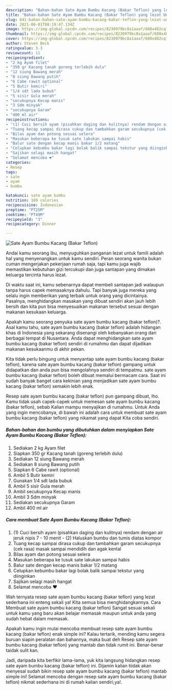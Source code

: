 ```yaml
---
description: "Bahan-bahan Sate Ayam Bumbu Kacang (Bakar Teflon) yang lezat Untuk Jualan"
title: "Bahan-bahan Sate Ayam Bumbu Kacang (Bakar Teflon) yang lezat Untuk Jualan"
slug: 641-bahan-bahan-sate-ayam-bumbu-kacang-bakar-teflon-yang-lezat-untuk-jualan
date: 2021-06-01T08:19:47.134Z
image: https://img-global.cpcdn.com/recipes/8230979bc8a1aaaf/680x482cq70/sate-ayam-bumbu-kacang-bakar-teflon-foto-resep-utama.jpg
thumbnail: https://img-global.cpcdn.com/recipes/8230979bc8a1aaaf/680x482cq70/sate-ayam-bumbu-kacang-bakar-teflon-foto-resep-utama.jpg
cover: https://img-global.cpcdn.com/recipes/8230979bc8a1aaaf/680x482cq70/sate-ayam-bumbu-kacang-bakar-teflon-foto-resep-utama.jpg
author: Steven Beck
ratingvalue: 3.3
reviewcount: 11
recipeingredient:
- "2 kg Ayam filet"
- "350 gr Kacang tanah goreng terlebih dulu"
- "12 siung Bawang merah"
- "8 siung Bawang putih"
- "6 Cabe rawit optional"
- "5 Butir kemiri"
- "1/4 sdt lada bubuk"
- "5 sisir Gula merah"
- "secukupnya Kecap manis"
- "3 Sdm minyak"
- "secukupnya Garam"
- "400 ml air"
recipeinstructions:
- "(1) Cuci bersih ayam (pisahkan daging dan kulitnya) rendam dengan air jeruk nipis 7 - 10 menit (2) Haluskan bumbu dan tumis diatas kompor"
- "Tuang kecap sampai dirasa cukup dan tambahkan garam secukupnya (cek rasa) masak sampai mendidih dan agak kental"
- "Bilas ayam dan potong sesuai selera"
- "Masukan beberapa ke tusuk sate lakukan sampai habis"
- "Balur sate dengan kecap manis bakar 1/2 matang"
- "Celupkan kebumbu bakar lagi bolak balik sampai tekstur yang diinginkan"
- "Sajikan selagi masih hangat"
- "Selamat mencoba ❤"
categories:
- Resep
tags:
- sate
- ayam
- bumbu

katakunci: sate ayam bumbu 
nutrition: 169 calories
recipecuisine: Indonesian
preptime: "PT25M"
cooktime: "PT49M"
recipeyield: "3"
recipecategory: Dinner

---
```



![Sate Ayam Bumbu Kacang (Bakar Teflon)](https://img-global.cpcdn.com/recipes/8230979bc8a1aaaf/680x482cq70/sate-ayam-bumbu-kacang-bakar-teflon-foto-resep-utama.jpg)

Andai kamu seorang ibu, menyuguhkan panganan lezat untuk famili adalah hal yang menyenangkan untuk kamu sendiri. Peran seorang  wanita bukan cuman mengerjakan pekerjaan rumah saja, tapi kamu juga wajib memastikan kebutuhan gizi tercukupi dan juga santapan yang dimakan keluarga tercinta harus lezat.

Di waktu  saat ini, kamu sebenarnya dapat membeli santapan jadi walaupun tanpa harus capek memasaknya dahulu. Tapi banyak juga mereka yang selalu ingin memberikan yang terbaik untuk orang yang dicintainya. Pasalnya, menghidangkan masakan yang dibuat sendiri akan jauh lebih bersih dan kita pun bisa menyesuaikan makanan tersebut sesuai dengan makanan kesukaan keluarga. 



Apakah kamu seorang penyuka sate ayam bumbu kacang (bakar teflon)?. Asal kamu tahu, sate ayam bumbu kacang (bakar teflon) adalah hidangan khas di Indonesia yang sekarang disenangi oleh kebanyakan orang dari berbagai tempat di Nusantara. Anda dapat menghidangkan sate ayam bumbu kacang (bakar teflon) sendiri di rumahmu dan dapat dijadikan makanan kesukaanmu di akhir pekan.

Kita tidak perlu bingung untuk menyantap sate ayam bumbu kacang (bakar teflon), karena sate ayam bumbu kacang (bakar teflon) gampang untuk didapatkan dan anda pun bisa mengolahnya sendiri di tempatmu. sate ayam bumbu kacang (bakar teflon) boleh dibuat memalui bermacam cara. Saat ini sudah banyak banget cara kekinian yang menjadikan sate ayam bumbu kacang (bakar teflon) semakin lebih enak.

Resep sate ayam bumbu kacang (bakar teflon) pun gampang dibuat, lho. Kamu tidak usah capek-capek untuk memesan sate ayam bumbu kacang (bakar teflon), sebab Kalian mampu menyajikan di rumahmu. Untuk Anda yang ingin mencobanya, di bawah ini adalah cara untuk membuat sate ayam bumbu kacang (bakar teflon) yang nikamat yang dapat Kita coba sendiri.

<!--inarticleads1-->

##### Bahan-bahan dan bumbu yang dibutuhkan dalam menyiapkan Sate Ayam Bumbu Kacang (Bakar Teflon):

1. Sediakan 2 kg Ayam filet
1. Siapkan 350 gr Kacang tanah (goreng terlebih dulu)
1. Sediakan 12 siung Bawang merah
1. Sediakan 8 siung Bawang putih
1. Siapkan 6 Cabe rawit (optional)
1. Ambil 5 Butir kemiri
1. Gunakan 1/4 sdt lada bubuk
1. Ambil 5 sisir Gula merah
1. Ambil secukupnya Kecap manis
1. Ambil 3 Sdm minyak
1. Sediakan secukupnya Garam
1. Ambil 400 ml air




<!--inarticleads2-->

##### Cara membuat Sate Ayam Bumbu Kacang (Bakar Teflon):

1. (1) Cuci bersih ayam (pisahkan daging dan kulitnya) rendam dengan air jeruk nipis 7 - 10 menit - (2) Haluskan bumbu dan tumis diatas kompor
1. Tuang kecap sampai dirasa cukup dan tambahkan garam secukupnya (cek rasa) masak sampai mendidih dan agak kental
1. Bilas ayam dan potong sesuai selera
1. Masukan beberapa ke tusuk sate lakukan sampai habis
1. Balur sate dengan kecap manis bakar 1/2 matang
1. Celupkan kebumbu bakar lagi bolak balik sampai tekstur yang diinginkan
1. Sajikan selagi masih hangat
1. Selamat mencoba ❤




Wah ternyata resep sate ayam bumbu kacang (bakar teflon) yang lezat sederhana ini enteng sekali ya! Kita semua bisa menghidangkannya. Cara Membuat sate ayam bumbu kacang (bakar teflon) Sangat sesuai sekali untuk kamu yang baru akan belajar memasak maupun untuk anda yang sudah hebat dalam memasak.

Apakah kamu ingin mulai mencoba membuat resep sate ayam bumbu kacang (bakar teflon) enak simple ini? Kalau tertarik, mending kamu segera buruan siapin peralatan dan bahannya, maka buat deh Resep sate ayam bumbu kacang (bakar teflon) yang mantab dan tidak rumit ini. Benar-benar taidak sulit kan. 

Jadi, daripada kita berfikir lama-lama, yuk kita langsung hidangkan resep sate ayam bumbu kacang (bakar teflon) ini. Dijamin kalian tiidak akan menyesal sudah bikin resep sate ayam bumbu kacang (bakar teflon) mantab simple ini! Selamat mencoba dengan resep sate ayam bumbu kacang (bakar teflon) nikmat sederhana ini di rumah kalian sendiri,ya!.

